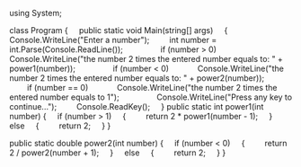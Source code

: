 using System;

class Program
{
    public static void Main(string[] args)
    {
        Console.WriteLine("Enter a number");
        int number = int.Parse(Console.ReadLine());
        
        if (number > 0)
            Console.WriteLine("the number 2 times the entered number equals to: " + power1(number)); 
        
        if (number < 0)
            Console.WriteLine("the number 2 times the entered number equals to: " + power2(number));
        
        if (number == 0)
            Console.WriteLine("the number 2 times the entered number equals to 1");
        
        Console.WriteLine("Press any key to continue..."); 
        Console.ReadKey();
    }
public static int power1(int number)
{
    if (number > 1)
    {
        return 2 * power1(number - 1);
    }
    else
    {
        return 2;
    }
}

public static double power2(int number)
{
    if (number < 0)
    {
        return 2 / power2(number + 1);
    }
    else
    {
        return 2;
    }
}   
